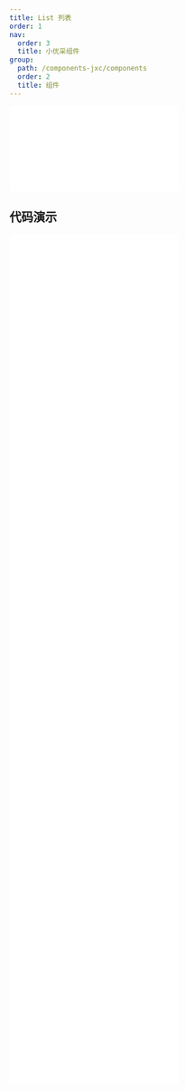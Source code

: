 ```yaml
---
title: List 列表
order: 1
nav:
  order: 3
  title: 小优采组件
group:
  path: /components-jxc/components
  order: 2
  title: 组件
---
```


<div>
<embed src="@docs-common/list/index.md"></embed>
</div>
        
## 代码演示

<Row gutter=8>

  <Col span=24>
    
  <div class="code-box"><embed src="@abiz-rc-jxc/list/demo/basic-list-jxc.md"></embed></div>
          
  <div class="code-box"><embed src="@abiz-rc-jxc/list/demo/grid-list-jxc.md"></embed></div>
          
  <div class="code-box"><embed src="@abiz-rc-jxc/list/demo/grid-test-list-jxc.md"></embed></div>
          
  <div class="code-box"><embed src="@abiz-rc-jxc/list/demo/infinite-load-list-jxc.md"></embed></div>
          
  <div class="code-box"><embed src="@abiz-rc-jxc/list/demo/infinite-virtualized-load-list-jxc.md"></embed></div>
          
  <div class="code-box"><embed src="@abiz-rc-jxc/list/demo/loadmore-list-jxc.md"></embed></div>
          
  <div class="code-box"><embed src="@abiz-rc-jxc/list/demo/resposive-list-jxc.md"></embed></div>
          
  <div class="code-box"><embed src="@abiz-rc-jxc/list/demo/simple-list-jxc.md"></embed></div>
          
  <div class="code-box"><embed src="@abiz-rc-jxc/list/demo/vertical-list-jxc.md"></embed></div>
          
  </Col>
          
</Row>
        
<div><embed src="@docs-common/list/index-api.md"></embed><div>
        